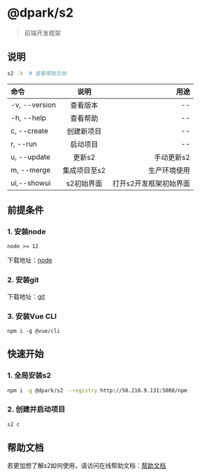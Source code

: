 # @dpark/s2
> 前端开发框架

## 说明
```bash
s2 -h  # 查看帮助文档
```

| 命令          | 说明             | 用途                                                     |
| :------------- | :----------------: | --------------------------------------------------------: |
| -v, --version | 查看版本         | -- |
| -h, --help    | 查看帮助         | -- |
| c, --create           | 创建新项目     | -- |
| r, --run           | 启动项目     | -- |
| u, --update        | 更新s2        | 手动更新s2 |
| m, --merge       | 集成项目至s2 | 生产环境使用             |
| ui,--showui       | s2初始界面 | 打开s2开发框架初始界面             |

## 前提条件
### 1. 安装node
```
node >= 12
```

下载地址：[node](https://nodejs.org/en/)

### 2. 安装git

下载地址：[git](https://git-scm.com/download/win)

### 3. 安装Vue CLI
```
npm i -g @vue/cli
```


## 快速开始
### 1. 全局安装s2
```bash
npm i -g @dpark/s2 --registry http://58.210.9.131:5088/npm
```
### 2. 创建并启动项目
```bash
s2 c
```

## 帮助文档
若更加想了解s2如何使用，请访问在线帮助文档：[帮助文档](http://58.210.9.131:5088/pldoc/)

